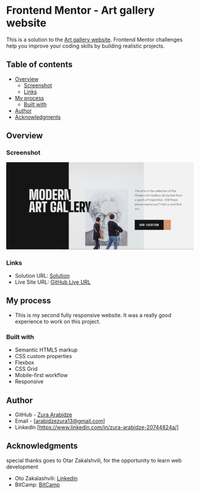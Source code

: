 # Frontend Mentor - Art gallery website

This is a solution to the [Art gallery website](https://www.frontendmentor.io/challenges/art-gallery-website-yVdrZlxyA). Frontend Mentor challenges help you improve your coding skills by building realistic projects.

## Table of contents

- [Overview](#overview)
  - [Screenshot](#screenshot)
  - [Links](#links)
- [My process](#my-process)
  - [Built with](#built-with)
- [Author](#author)
- [Acknowledgments](#acknowledgments)

## Overview

### Screenshot

![](images/Screenshot%202022-10-17%20015832.png)

### Links

- Solution URL: [Solution](https://github.com/zuraba3/Art-Gallery-Website)
- Live Site URL: [GitHub Live URL](https://zuraba3.github.io/Art-Gallery-Website/)

## My process

- This is my second fully responsive website. It was a really good experience to work on this project.

### Built with

- Semantic HTML5 markup
- CSS custom properties
- Flexbox
- CSS Grid
- Mobile-first workflow
- Responsive

## Author

- GitHub - [Zura Arabidze](https://github.com/zuraba3)
- Email - [arabidzezura13@gmail.com]
- Linkedln [https://www.linkedin.com/in/zura-arabidze-20744824a/]

## Acknowledgments

special thanks goes to Otar Zakalshvili, for the opportunity to learn web development

- Oto Zakalashvili: [Linkedin](https://www.linkedin.com/in/otarza/)
- BitCamp: [BitCamp](https://www.bitcamp.ge/)
